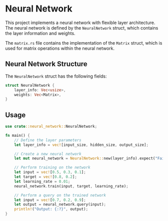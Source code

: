 # Neural Network

This project implements a neural network with flexible layer architecture. The neural network is defined by the `NeuralNetwork` struct, which contains the layer information and weights.

The `matrix.rs` file contains the implementation of the `Matrix` struct, which is used for matrix operations within the neural network.

## Neural Network Structure

The `NeuralNetwork` struct has the following fields:

```rust
struct NeuralNetwork {
    layer_info: Vec<usize>,
    weights: Vec<Matrix>,
}
```

## Usage

```rust
use crate::neural_network::NeuralNetwork;

fn main() {
    // Define the layer parameters
    let layer_info = vec![input_size, hidden_size, output_size];

    // Create a new neural network
    let mut neural_network = NeuralNetwork::new(layer_info).expect("Failed to create neural network.");

    // Perform training on the network
    let input = vec![0.5, 0.3, 0.1];
    let target = vec![0.8, 0.2];
    let learning_rate = 0.01;
    neural_network.train(input, target, learning_rate);

    // Perform a query on the trained network
    let input = vec![0.7, 0.2, 0.9];
    let output = neural_network.query(input);
    println!("Output: {:?}", output);
}
```
